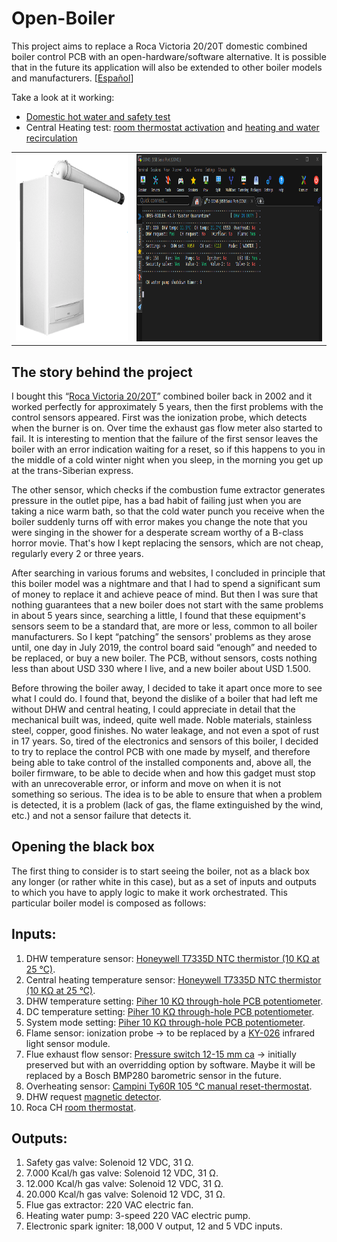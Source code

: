 # Open-Boiler
This project aims to replace a Roca Victoria 20/20T domestic combined boiler control PCB with an open-hardware/software alternative. It is possible that in the future its application will also be extended to other boiler models and manufacturers. \[[Español](LEEME.md)\] 

Take a look at it working: 
* [Domestic hot water and safety test](https://youtu.be/deHfOc_8mxE)
* Central Heating test: [room thermostat activation](https://youtu.be/CYksFCGb7gs) and [heating and water recirculation](https://youtu.be/nZ2wHWD1Drg)

<table>
<tbody>
	<tr>
		<td><img src="https://github.com/casanovg/open-boiler/blob/media/pictures/roca-victoria-20-20-t.png" width="300" height="300" alt="Roca Victoria 20/20 T combi boiler"></td>
    <td><img src="https://github.com/casanovg/open-boiler/blob/media/pictures/open-boiler-v0.8-dashboard-01.png" width="500" height="300" alt="Open-Boiler v0.8 serial terminal dashboard"></td>
  </tr>
  
</tbody>
</table>

## The story behind the project
I bought this “[Roca Victoria 20/20T](https://github.com/casanovg/open-boiler/blob/master/electronics/datasheets/Roca-Victoria-Technical-Manual.pdf)” combined boiler back in 2002 and it worked perfectly for approximately 5 years, then the first problems with the control sensors appeared. First was the ionization probe, which detects when the burner is on. Over time the exhaust gas flow meter also started to fail. It is interesting to mention that the failure of the first sensor leaves the boiler with an error indication waiting for a reset, so if this happens to you in the middle of a cold winter night when you sleep, in the morning you get up at the trans-Siberian express.

The other sensor, which checks if the combustion fume extractor generates pressure in the outlet pipe, has a bad habit of failing just when you are taking a nice warm bath, so that the cold water punch you receive when the boiler suddenly turns off with error makes you change the note that you were singing in the shower for a desperate scream worthy of a B-class horror movie. That's how I kept replacing the sensors, which are not cheap, regularly every 2 or three years.


After searching in various forums and websites, I concluded in principle that this boiler model was a nightmare and that I had to spend a significant sum of money to replace it and achieve peace of mind. But then I was sure that nothing guarantees that a new boiler does not start with the same problems in about 5 years since, searching a little, I found that these equipment's sensors seem to be a standard that, are more or less, common to all boiler manufacturers. So I kept “patching” the sensors' problems as they arose until, one day in July 2019, the control board said “enough” and needed to be replaced, or buy a new boiler. The PCB, without sensors, costs nothing less than about USD 330 where I live, and a new boiler about USD 1.500.

Before throwing the boiler away, I decided to take it apart once more to see what I could do. I found that,  beyond the dislike of a boiler that had left me without DHW and central heating, I could appreciate in detail that the mechanical built was, indeed, quite well made. Noble materials, stainless steel, copper, good finishes. No water leakage, and not even a spot of rust in 17 years. So, tired of the electronics and sensors of this boiler, I decided to try to replace the control PCB with one made by myself, and therefore being able to take control of the installed components and, above all, the boiler firmware, to be able to decide when and how this gadget must stop with an unrecoverable error, or inform and move on when it is not something so serious. The idea is to be able to ensure that when a problem is detected, it is a problem (lack of gas, the flame extinguished by the wind, etc.) and not a sensor failure that detects it.

## Opening the black box
The first thing to consider is to start seeing the boiler, not as a black box any longer (or rather white in this case), but as a set of inputs and outputs to which you have to apply logic to make it work orchestrated. This particular boiler model is composed as follows:

## Inputs:
1. DHW temperature sensor: [Honeywell T7335D NTC thermistor (10 KΩ at 25 °C)](https://github.com/casanovg/open-boiler/blob/master/electronics/datasheets/T7335A-BCDE-series.pdf).
2. Central heating temperature sensor: [Honeywell T7335D NTC thermistor (10 KΩ at 25 °C)](https://github.com/casanovg/open-boiler/blob/master/electronics/datasheets/T7335A-BCDE-series.pdf).
3. DHW temperature setting: [Piher 10 KΩ through-hole PCB potentiometer](https://github.com/casanovg/open-boiler/blob/master/electronics/datasheets/Piher-PT15NV_10K_A2020.pdf).
4. DC temperature setting: [Piher 10 KΩ through-hole PCB potentiometer](https://github.com/casanovg/open-boiler/blob/master/electronics/datasheets/Piher-PT15NV_10K_A2020.pdf).
5. System mode setting: [Piher 10 KΩ through-hole PCB potentiometer](https://github.com/casanovg/open-boiler/blob/master/electronics/datasheets/Piher-PT15NV_10K_A2020.pdf).
6. Flame sensor: ionization probe -> to be replaced by a [KY-026](https://github.com/casanovg/open-boiler/blob/master/electronics/datasheets/KY-026.pdf) infrared light sensor module.
7. Flue exhaust flow sensor: [Pressure switch 12-15 mm ca](https://github.com/casanovg/open-boiler/blob/media/pictures/presostato-victoria-20-20-f.jpg) -> initially preserved but with an overridding option by software. Maybe it will be replaced by a Bosch BMP280 barometric sensor in the future.
8. Overheating sensor: [Campini Ty60R 105 °C manual reset-thermostat](https://github.com/casanovg/open-boiler/blob/master/electronics/datasheets/Campini-TY60R.pdf).
9. DHW request [magnetic detector](https://github.com/casanovg/open-boiler/blob/media/pictures/kit-captador-flow-switch-victoria-20-20.jpg).
10. Roca CH [room thermostat](https://github.com/casanovg/open-boiler/blob/media/pictures/room-thermostat-tm-1.jpg).

## Outputs:
1. Safety gas valve: Solenoid 12 VDC, 31 Ω.
2. 7.000 Kcal/h gas valve: Solenoid 12 VDC, 31 Ω.
3. 12.000 Kcal/h gas valve: Solenoid 12 VDC, 31 Ω.
4. 20.000 Kcal/h gas valve: Solenoid 12 VDC, 31 Ω.
5. Flue gas extractor: 220 VAC electric fan.
6. Heating water pump: 3-speed 220 VAC electric pump.
6. Electronic spark igniter: 18,000 V output, 12 and 5 VDC inputs.
